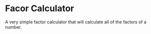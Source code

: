 # Facor Calculator

A very simple factor calculator that will calculate all of the factors of a number.